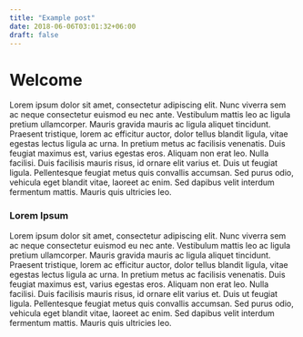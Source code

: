 ```yaml
---
title: "Example post"
date: 2018-06-06T03:01:32+06:00
draft: false
---
```


# Welcome

Lorem ipsum dolor sit amet, consectetur adipiscing elit. Nunc viverra sem ac neque consectetur euismod eu nec ante. Vestibulum mattis leo ac ligula pretium ullamcorper. Mauris gravida mauris ac ligula aliquet tincidunt. Praesent tristique, lorem ac efficitur auctor, dolor tellus blandit ligula, vitae egestas lectus ligula ac urna. In pretium metus ac facilisis venenatis. Duis feugiat maximus est, varius egestas eros. Aliquam non erat leo. Nulla facilisi. Duis facilisis mauris risus, id ornare elit varius et. Duis ut feugiat ligula. Pellentesque feugiat metus quis convallis accumsan. Sed purus odio, vehicula eget blandit vitae, laoreet ac enim. Sed dapibus velit interdum fermentum mattis. Mauris quis ultricies leo.

### Lorem Ipsum

Lorem ipsum dolor sit amet, consectetur adipiscing elit. Nunc viverra sem ac neque consectetur euismod eu nec ante. Vestibulum mattis leo ac ligula pretium ullamcorper. Mauris gravida mauris ac ligula aliquet tincidunt. Praesent tristique, lorem ac efficitur auctor, dolor tellus blandit ligula, vitae egestas lectus ligula ac urna. In pretium metus ac facilisis venenatis. Duis feugiat maximus est, varius egestas eros. Aliquam non erat leo. Nulla facilisi. Duis facilisis mauris risus, id ornare elit varius et. Duis ut feugiat ligula. Pellentesque feugiat metus quis convallis accumsan. Sed purus odio, vehicula eget blandit vitae, laoreet ac enim. Sed dapibus velit interdum fermentum mattis. Mauris quis ultricies leo. 
